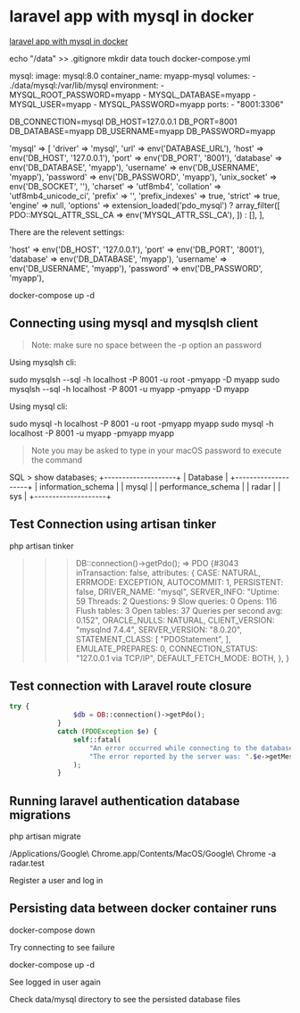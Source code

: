 # laravel app with mysql in docker

[laravel app with mysql in docker](https://aregsar.com/blog/2020/laravel-app-with-mysql-in-docker)






echo "/data" >> .gitignore
mkdir data
touch docker-compose.yml


mysql:
  image: mysql:8.0
  container_name: myapp-mysql
  volumes:
    - ./data/mysql:/var/lib/mysql
  environment:
    - MYSQL_ROOT_PASSWORD=myapp
    - MYSQL_DATABASE=myapp
    - MYSQL_USER=myapp
    - MYSQL_PASSWORD=myapp
  ports:
    - "8001:3306"


DB_CONNECTION=mysql
DB_HOST=127.0.0.1
DB_PORT=8001
DB_DATABASE=myapp
DB_USERNAME=myapp
DB_PASSWORD=myapp


'mysql' => [
        'driver' => 'mysql',
        'url' => env('DATABASE_URL'),
        'host' => env('DB_HOST', '127.0.0.1'),
        'port' => env('DB_PORT', '8001'),
        'database' => env('DB_DATABASE', 'myapp'),
        'username' => env('DB_USERNAME', 'myapp'),
        'password' => env('DB_PASSWORD', 'myapp'),
        'unix_socket' => env('DB_SOCKET', ''),
        'charset' => 'utf8mb4',
        'collation' => 'utf8mb4_unicode_ci',
        'prefix' => '',
        'prefix_indexes' => true,
        'strict' => true,
        'engine' => null,
        'options' => extension_loaded('pdo_mysql') ? array_filter([
            PDO::MYSQL_ATTR_SSL_CA => env('MYSQL_ATTR_SSL_CA'),
        ]) : [],
    ],



There are the relevent settings:

'host' => env('DB_HOST', '127.0.0.1'),
'port' => env('DB_PORT', '8001'),
'database' => env('DB_DATABASE', 'myapp'),
'username' => env('DB_USERNAME', 'myapp'),
'password' => env('DB_PASSWORD', 'myapp'),


docker-compose up -d


## Connecting using mysql and mysqlsh client

> Note: make sure no space between the -p option an password

Using mysqlsh cli:

sudo mysqlsh --sql -h localhost -P 8001 -u root -pmyapp -D myapp
sudo mysqlsh --sql -h localhost -P 8001 -u myapp -pmyapp -D myapp




Using mysql cli:

sudo mysql -h localhost -P 8001 -u root -pmyapp myapp
sudo mysql -h localhost -P 8001 -u myapp -pmyapp myapp

> Note you may be asked to type in your macOS password to execute the command


SQL > show databases;
+--------------------+
| Database           |
+--------------------+
| information_schema |
| mysql              |
| performance_schema |
| radar              |
| sys                |
+--------------------+


## Test Connection using artisan tinker

php artisan tinker

>>> DB::connection()->getPdo();
=> PDO {#3043
     inTransaction: false,
     attributes: {
       CASE: NATURAL,
       ERRMODE: EXCEPTION,
       AUTOCOMMIT: 1,
       PERSISTENT: false,
       DRIVER_NAME: "mysql",
       SERVER_INFO: "Uptime: 59  Threads: 2  Questions: 9  Slow queries: 0  Opens: 116  Flush tables: 3  Open tables: 37  Queries per second avg: 0.152",
       ORACLE_NULLS: NATURAL,
       CLIENT_VERSION: "mysqlnd 7.4.4",
       SERVER_VERSION: "8.0.20",
       STATEMENT_CLASS: [
         "PDOStatement",
       ],
       EMULATE_PREPARES: 0,
       CONNECTION_STATUS: "127.0.0.1 via TCP/IP",
       DEFAULT_FETCH_MODE: BOTH,
     },
   }
>>>



## Test connection with Laravel route closure


```php
try {
                $db = DB::connection()->getPdo();
            }
            catch (PDOException $e) {
                self::fatal(
                    "An error occurred while connecting to the database. ".
                    "The error reported by the server was: ".$e->getMessage()
                );
            }
```


## Running laravel authentication database migrations 


php artisan migrate

/Applications/Google\ Chrome.app/Contents/MacOS/Google\ Chrome -a radar.test

Register a user and log in

## Persisting data between docker container runs

docker-compose down

Try connecting to see failure

docker-compose up -d

See logged in user again

Check data/mysql directory to see the persisted database files



